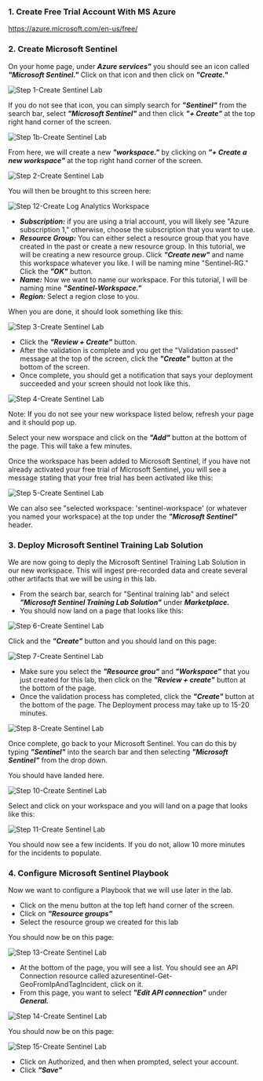 ### 1. Create Free Trial Account With MS Azure

https://azure.microsoft.com/en-us/free/

### 2. Create Microsoft Sentinel

On your home page, under ***Azure services"*** you should see an icon called ***"Microsoft Sentinel."*** Click on that icon and then click on ***"Create."***

![Step 1-Create Sentinel Lab](https://github.com/deaningraham/MS-Azure-Sentinel/assets/173529885/d601c291-1ea9-4c3d-ae9a-dd1577dc8698)

If you do not see that icon, you can simply search for ***"Sentinel"*** from the search bar, select ***"Microsoft Sentinel"*** and then click ***"+ Create"*** at the top right hand corner of the screen.

![Step 1b-Create Sentinel Lab](https://github.com/deaningraham/MS-Azure-Sentinel/assets/173529885/670068a6-4469-436d-897b-b34da31bc47c)

From here, we will create a new ***"workspace."*** by clicking on ***"+ Create a new workspace"*** at the top right hand corner of the screen.

![Step 2-Create Sentinel Lab](https://github.com/deaningraham/MS-Azure-Sentinel/assets/173529885/64f7e190-b584-4d32-af19-960f288f23dc)

You will then be brought to this screen here:

![Step 12-Create Log Analytics Workspace](https://github.com/deaningraham/MS-Azure-Sentinel/assets/173529885/c089971e-59cf-4468-82d6-4827ff819f5a)

* ***Subscription:*** if you are using a trial account, you will likely see "Azure subscription 1," otherwise, choose the subscription that you want to use.
* ***Resource Group:*** You can either select a resource group that you have created in the past or create a new resource group. In this tutorial, we will be creating a new resource group. Click ***"Create new"*** and name this workspace whatever you like. I will be naming mine "Sentinel-RG." Click the ***"OK"*** button.
* ***Name:*** Now we want to name our workspace. For this tutorial, I will be naming mine ***"Sentinel-Workspace."***
* ***Region:*** Select a region close to you.

When you are done, it should look something like this:

![Step 3-Create Sentinel Lab](https://github.com/deaningraham/MS-Azure-Sentinel/assets/173529885/cac485d2-2170-4757-9243-9dfafe21e551)

* Click the ***"Review + Create"*** button.
* After the validation is complete and you get the "Validation passed" message at the top of the screen, click the ***"Create"*** button at the bottom of the screen.
* Once complete, you should get a notification that says your deployment succeeded and your screen should not look like this.

![Step 4-Create Sentinel Lab](https://github.com/deaningraham/MS-Azure-Sentinel/assets/173529885/a90bcae8-8397-4f4f-b933-a9b3fae6ec31)

Note: If you do not see your new workspace listed below, refresh your page and it should pop up.

Select your new worspace and click on the ***"Add"*** button at the bottom of the page. This will take a few minutes.

Once the workspace has been added to Microsoft Sentinel, if you have not already activated your free trial of Microsoft Sentinel, you will see a message stating that your free trial has been activated like this:

![Step 5-Create Sentinel Lab](https://github.com/deaningraham/MS-Azure-Sentinel/assets/173529885/d293c911-79ba-404d-9620-682e1d463987)

We can also see "selected workspace: 'sentinel-workspace' (or whatever you named your workspace) at the top under the ***"Microsoft Sentinel"*** header.

### 3. Deploy Microsoft Sentinel Training Lab Solution

We are now going to deply the Microsoft Sentinel Training Lab Solution in our new workspace. This will ingest pre-recorded data and create several other artifacts that we will be using in this lab. 

* From the search bar, search for "Sentinal training lab" and select ***"Microsoft Sentinel Training Lab Solution"*** under ***Marketplace.***
* You should now land on a page that looks like this:

![Step 6-Create Sentinel Lab](https://github.com/deaningraham/MS-Azure-Sentinel/assets/173529885/6b6df232-fda6-4f10-9735-6da631a3ef66)

Click and the ***"Create"*** button and you should land on this page:

![Step 7-Create Sentinel Lab](https://github.com/deaningraham/MS-Azure-Sentinel/assets/173529885/43074006-0096-444e-9081-38c6365c3f30)

- Make sure you select the ***"Resource grou"*** and ***"Workspace"*** that you just created for this lab, then click on the ***"Review + create"*** button at the bottom of the page.
- Once the validation process has completed, click the ***"Create"*** button at the bottom of the page. The Deployment process may take up to 15-20 minutes.

![Step 8-Create Sentinel Lab](https://github.com/deaningraham/MS-Azure-Sentinel/assets/173529885/66c3611e-ffb7-4bf3-9586-b4c93aa72f35)

Once complete, go back to your Microsoft Sentinel. You can do this by typing ***"Sentinel"*** into the search bar and then selecting ***"Microsoft Sentinel"*** from the drop down.

You should have landed here.

![Step 10-Create Sentinel Lab](https://github.com/deaningraham/MS-Azure-Sentinel/assets/173529885/907987f1-a854-4c69-9f6c-64be5e2ae9b4)

Select and click on your workspace and you will land on a page that looks like this:

![Step 11-Create Sentinel Lab](https://github.com/deaningraham/MS-Azure-Sentinel/assets/173529885/ca7b80d9-57d7-4e79-8259-b90fa9c383a7)

You should now see a few incidents. If you do not, allow 10 more minutes for the incidents to populate.

### 4. Configure Microsoft Sentinel Playbook

Now we want to configure a Playbook that we will use later in the lab. 

- Click on the menu button at the top left hand corner of the screen.
- Click on ***"Resource groups"***
- Select the resource group we created for this lab

You should now be on this page:

![Step 13-Create Sentinel Lab](https://github.com/deaningraham/MS-Azure-Sentinel/assets/173529885/341525b5-072c-4f81-87ae-c91ad8f315c5)

- At the bottom of the page, you will see a list. You should see an API Connection resource called azuresentinel-Get-GeoFromIpAndTagIncident, click on it.
- From this page, you want to select ***"Edit API connection"*** under ***General.***

![Step 14-Create Sentinel Lab](https://github.com/deaningraham/MS-Azure-Sentinel/assets/173529885/7d2e930f-5a7e-4cac-ac64-a58f34c1a54a)

You should now be on this page:

![Step 15-Create Sentinel Lab](https://github.com/deaningraham/MS-Azure-Sentinel/assets/173529885/9e05ca35-59d2-40c7-8f99-cdee20b8fc7e)

- Click on Authorized, and then when prompted, select your account.
- Click ***"Save"***




